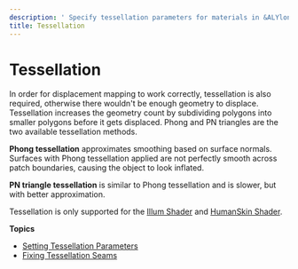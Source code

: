 ```yaml
---
description: ' Specify tessellation parameters for materials in &ALYlong;. '
title: Tessellation
---
```

# Tessellation<a name="mat-maps-displacement-tessellation-intro"></a>

In order for displacement mapping to work correctly, tessellation is also required, otherwise there wouldn't be enough geometry to displace\. Tessellation increases the geometry count by subdividing polygons into smaller polygons before it gets displaced\. Phong and PN triangles are the two available tessellation methods\. 

**Phong tessellation** approximates smoothing based on surface normals\. Surfaces with Phong tessellation applied are not perfectly smooth across patch boundaries, causing the object to look inflated\. 

**PN triangle tessellation** is similar to Phong tessellation and is slower, but with better approximation\. 

Tessellation is only supported for the [Illum Shader](shader-ref-illum.md) and [HumanSkin Shader](shader-ref-humanskin.md)\. 

**Topics**
+ [Setting Tessellation Parameters](mat-maps-displacement-tessellation-params.md)
+ [Fixing Tessellation Seams](mat-maps-displacement-tessellation-debug.md)